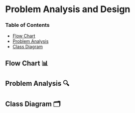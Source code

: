 # Problem Analysis and Design

### Table of Contents

- [Flow Chart](/Analysis-Design/image/PT2_flowchart.jpg)
- [Problem Analysis](##problem-analysis)
- [Class Diagram](##class-diagram)

## Flow Chart 📊

## Problem Analysis 🔍

## Class Diagram 🗂️
